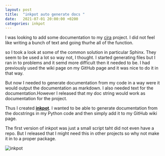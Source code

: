 ```yaml
---
layout: post
title:  "inkpot auto generate docs "
date:   2021-07-01 20:00:00 +0200
categories: inkpot
---
```


I was looking to add some documentation to my [cira](https://github.com/AxelGard/cira) project.
I did not feel like writing a bunch of text and going thurhe all of the function.

so I took a look at some of the common solution in particular Sphinx. They seem to be used a lot so way not, I thought.
I started generating files but I ran in to problems and it semd more difficult then it needed to be. I had previously used the wiki page on my GitHub page and it was nice to do it in that way.

But now I needed to generate documentation from my code in a way were it would output the documentation as markdown. I also needed text for the documentation.However I released that my doc string would work as documentation for the project.

Thus I created **[inkpot](https://github.com/AxelGard/inkpot)**.
I wanted to be able to generate documentation from the docstrings in my Python code and then simply add it to my GitHub wiki page.

The first version of inkpot was just a small script taht did not even have a repo. But I released that I might need this in other projects so why not make it in to a proper package.


![inkpot](https://cdn.pixabay.com/photo/2014/04/05/12/20/ink-316909_960_720.jpg)
